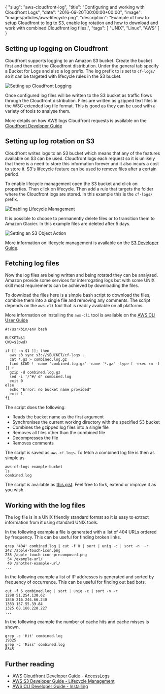 {
  "slug": "aws-cloudfront-log",
  "title": "Configuring and working with Cloudfront Logs",
  "date": "2016-09-20T00:00:00+00:00",
  "image": "images/articles/aws-lifecycle.png",
  "description": "Example of how to setup Cloudfront to log to S3, enable log rotation and how to download and work with combined Cloudfront log files.",
  "tags": [
    "UNIX",
    "Linux",
    "AWS"
  ]
}

## Setting up logging on Cloudfront

Cloudfront supports logging to an Amazon S3 bucket. Create the bucket first and then edit the Cloudfront distribution. Under the general tab specify a Bucket for Logs and also a log prefix. The log prefix to is set to `cf-logs/` so it can be targeted with lifecycle rules in the S3 bucket. 


![Setting up Cloudfront Logging][7]

Once configured log files will be written to the S3 bucket as traffic flows through the Cloudfront distribution. Files are written as gzipped text files in the W3C extended log file format. This is good as they can be used with a variety of tools to analyse them. 

More details on how AWS logs Cloudfront requests is available on the [Cloudfront Developer Guide][3]

## Setting up log rotation on S3

Cloudfront writes logs to an S3 bucket which means that any of the features available on S3 can be used. Cloudfront logs each request so it is unlikely that there is a need to store this information forever and it also incurs a cost to store it. S3's lifecycle feature can be used to remove files after a certain period. 

To enable lifecycle management open the S3 bucket and click on properties. Then click on lifecycle. Then add a rule that targets the folder where the Cloudfront logs are stored. In this example this is the `cf-logs/` prefix. 

![Enabling Lifecycle Management][8]


It is possible to choose to permanently delete files or to transition them to Amazon Glacier. In this example files are deleted after 5 days. 

![Setting an S3 Object Action][9]

More information on lifecycle management is available on the [S3 Developer Guide][4]. 

## Fetching log files

Now the log files are being written and being rotated they can be analysed. Amazon provide some services for interrogating logs but with some UNIX skill most requirements can be achieved by downloading the files.  

To download the files here is a simple bash script to download the files, combine them into a single file and removing any comments. The script depends on the `aws-cli` tool that is readily available on all platforms. 

More information on installing the `aws-cli` tool is available on the [AWS CLI User Guide][5]


    #!/usr/bin/env bash

    BUCKET=$1
    CWD=$(pwd)

    if [[ -n $1 ]]; then
      aws s3 sync s3://$BUCKET/cf-logs .
      cat *.gz > combined.log.gz
      find $CWD ! -name 'combined.log.gz' -name '*.gz' -type f -exec rm -f {} +
      gzip -d combined.log.gz
      sed -i '/^#/ d' combined.log
      exit 0
    else
      echo "Error: no bucket name provided"
      exit 1
    fi

The script does the following:

* Reads the bucket name as the first argument 
* Synchronises the current working directory with the specified S3 bucket
* Combines the gzipped log files into a single file
* Removes all files other than the combined file
* Decompresses the file
* Removes comments

The script is saved as `aws-cf-logs`. To fetch a combined log file is then as simple as 

    aws-cf-logs example-bucket
    ls
    combined.log

The script is available as [this gist][6]. Feel free to fork, extend or improve it as you wish. 

## Working with the log files

The log file is in a UNIX friendly standard format so it is easy to extract information from it using standard UNIX tools. 

In the following example a file is generated with a list of 404 URLs ordered by frequency. This can be useful for finding broken links.

    grep '404' combined.log | cut -f 8 | sort | uniq -c | sort -n  -r
    242 /apple-touch-icon.png
    238 /apple-touch-icon-precomposed.png
     54 /example-url/
     40 /another-example-url/
    ...

In the following example a list of IP addresses is generated and sorted by frequency of occurrence. This can be useful for finding out bad bots.

    cut -f 5 combined.log | sort | uniq -c | sort -n -r 
    1298 51.254.130.62
    1846 216.244.66.240
    1383 157.55.39.84
    1325 68.180.228.227
    ...

In the following example the number of cache hits and cache misses is shown.

    grep -c 'Hit' combined.log
    19325
    grep -c 'Miss' combined.log
    8345


## Further reading 
* [AWS Cloudfront Developer Guide - AccessLogs][3]
* [AWS S3 Developer Guide - Lifecycle Management][4]
* [AWS CLI Developer Guide - Installing][5]

[3]: http://docs.aws.amazon.com/AmazonCloudFront/latest/DeveloperGuide/AccessLogs.html
[4]: http://docs.aws.amazon.com/AmazonS3/latest/dev/object-lifecycle-mgmt.html
[5]: http://docs.aws.amazon.com/cli/latest/userguide/installing.html
[6]: https://gist.github.com/shapeshed/e25bdf3b1116899fa8c47c16db9aa8e0
[7]: /images/articles/cf-log-settings.png "Setting up Cloudfront logging"
[8]: /images/articles/aws-lifecycle.png "Setting up S3 Lifecycle Management"
[9]: /images/articles/aws-object-action.png "Setting up S3 Object Actions"
